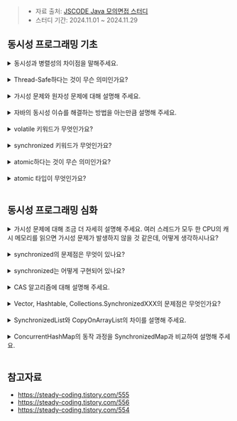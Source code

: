 >- 자료 출처: [JSCODE Java 모의면접 스터디](https://jscode-study.oopy.io/)
>- 스터디 기간: 2024.11.01 ~ 2024.11.29

## 동시성 프로그래밍 기초

<details>
<summary>동시성과 병렬성의 차이점을 말해주세요.</summary>

- 동시성(Concurrency): 싱글 코어에서 여러 스레드가 빠르게 전환되어 동시에 실행되는 것처럼 보이는 것 (논리적 개념)
- 병렬성(Parallelism): 멀티 코어에서 각 코어 내의 스레드가 실제로 동시에 실행되는 것 (물리적 개념)

<img width="500" src="https://github.com/user-attachments/assets/5feaf758-e134-4d1a-8524-51668bbe059b"/> 

</details>
<br>

<details>
<summary>Thread-Safe하다는 것이 무슨 의미인가요?</summary>

Thread-Safe 하다는 것은, **멀티 스레드 환경에서 동시에 여러 스레드가 같은 자원에 접근해도 프로그램이 예상대로 동작하는 것**을 의미한다.

이를 위해 다음과 같은 설계 방법을 고려할 수 있다.

- **재진입성** 
  - 어떤 함수가 한 스레드에서 실행 중일 때, 다른 스레드가 해당 함수를 호출하더라도 **결과가 각각 올바르게** 주어져야 한다. 
- **상호 배제**    
  - 공유 자원에 대한 접근은 **뮤텍스, 세마포어 같은 lock**으로 통제한다.
  - 임계 구역에는 **현재 lock을 획득한 단 하나의 스레드만 접근**할 수 있게 만든다. 
- **원자적 연산** 
  - 원자적 연산 (atomic operation)은 더 이상 쪼갤 수 없는 즉, **중간에 인터럽트를 걸 수 없는 하나의 연산 단위**를 의미한다.
  - 공유 자원에 대해서는 원자적 연산을 수행하여 중간에 **컨텍스트 스위칭이 발생하지 않도록** 한다.
- **스레드 지역 저장소**
  - 각 스레드만 접근 가능한 로컬 저장소를 만들어서 **같은 자원을 공유하지 않게** 한다. 
- **불변 객체** 
  - 공유 자원을 불변 객체로 만들어서 한번 생성한 후에 **값을 변경할 수 없게** 만든다. 

</details>
<br>

<details>
<summary>가시성 문제와 원자성 문제에 대해 설명해 주세요.</summary>

- 가시성 문제: CPU Cache Memory와 RAM의 데이터가 제대로 동기화 되지 않아서, 여러 스레드가 서로의 데이터를 볼 수 없는 것 
- 원자성 문제: 한 스레드가 기계어를 수행하는 동안 다른 스레드가 공유 변수에 접근하여 값을 수정하면서, 데이터가 일관성을 잃는 것 

</details>
<br>

<details>
<summary>자바의 동시성 이슈를 해결하는 방법을 아는만큼 설명해 주세요.</summary>

 - volatile: 여러 스레드가 CPU 캐시 메모리를 거치지 않고 RAM에서 직접 데이터를 읽고 쓰게 만들어서, 가시성 문제 해결 
 - synchronized: blocking 방식으로 상호 배제를 보장하여 원자성 문제 해결, CPU 캐시 메모리와 메인 메모리의 동기화를 통해 가시성 문제 해결 
 - atomic: CAS(Compare And Swap) 알고리즘을 기반으로 non-blocking 하게 원자성 및 가시성 문제 해결 

</details>
<br>

<details>
<summary>volatile 키워드가 무엇인가요?</summary>

동시성 프로그래밍에서 발생할 수 있는 문제 중에 하나인 가시성 문제를 해결하기 위해 사용되는 키워드다. (volatile: 휘발성의, [ˈvɑːlətl] -> 봘러틀) 

가시성 문제는 멀티 스레드 환경에서 **각 스레드의 CPU Cache Memory와 RAM의 데이터가 서로 일치하지 않아서 발생하는 문제**이다. 이름 그대로, 여러 스레드가 **서로의 데이터를 볼 수 없어서** 발생하는 문제인 것이다. 

volatile 키워드를 붙인 공유 자원은 **CPU Cache Memory를 거치지 않고, RAM에 직접 읽고 쓰는 작업을 수행**하게 된다. 이를 통해 여러 스레드 간의 가시성 문제를 해결할 수 있다. 

<img height="300" src="https://github.com/user-attachments/assets/f3ae541f-b211-441c-a128-f3ce6661998f"/>
<img height="300" src="https://github.com/user-attachments/assets/b7efc131-0661-47bf-ad0a-4a0f32abbfec"/> 

</details>
<br>

<details>
<summary>synchronized 키워드가 무엇인가요?</summary>

**Java에서 제공하는 동기화 도구**로, 멀티 스레드 환경에서 **단 하나의 스레드만 임계 영역에 접근할 수 있도록 보장하여 원자성 문제를 해결**한다. 

여러 프로세스(또는 스레드)가 동시에 사용할 수 없는 공유 자원을 **임계 자원**, 해당 자원에 접근하는 프로그램 코드의 일부분을 **임계 영역**이라고 부른다. 

참고로, synchronized 키워드는 동기화 블록에 진입하기 전에 **공유 변수에 대한 CPU 캐시 메모리와 메인 메모리의 값을 동기화하여 가시성 문제를 해결**한다. 

**동작 과정**

1. 스레드가 synchronized 블록 또는 메서드에 진입을 시도한다.
2. 해당 객체의 모니터 락을 획득한다. (lock은 임계 영역에 진입할 때 필요한 열쇠 같은 것)
3. 락을 획득한 스레드는 synchronized 블록 또는 메서드를 실행한다.
4. 블록 또는 메서드의 실행이 끝나면 모니터 락을 반환한다.
5. 다른 대기 중인 스레드 중 하나가 락을 획득하고 실행을 시작한다.

**장점**

- 데이터 무결성 보장: 여러 스레드가 동시에 접근하는 상황에서 데이터의 일관성과 무결성을 유지한다.
- 안정성: 상호 배제를 통해 경쟁 조건(Race Condition)과 같은 동시성 문제를 방지할 수 있다.

**단점**

- 성능 저하: 락을 사용하면 스레드가 락을 획득할 때까지 대기해야 하므로 성능이 저하될 수 있다.
- 데드락(교착 상태): 잘못된 락 사용으로 인해, 데드락이 발생할 수 있다. 데드락은 여러 스레드가 서로의 자원을 필요로 해서, 어떤 작업도 완료되지 못한 채 무한 대기 상태에 빠지는 것을 말한다.
- 확장성 제한: 과도한 락 사용은 시스템의 확장성을 제한할 수 있다.

**사용법**


```java
// 메서드 동기화 
// 이 메서드에 접근하는 모든 스레드는, 메서드가 속한 객체의 모니터 락을 획득해야 한다. 
public class SynchronizedExample {
    public synchronized void synchronizedMethod() {
        System.out.println("This method is synchronized.");
    }
}
```

```java
// 블록 동기화 
// synchronized 인자에 모니터 락을 가진 객체를 지정할 수 있다. 
public class SynchronizedExample {
    private final Object lock = new Object();

    public void synchronizedBlock() {
        synchronized(lock) {
            System.out.println("This block is synchronized.");
        }
    }
}
```

```java
// 클래스 락 
// 이 클래스의 모든 인스턴스가 하나의 공통된 락을 사용한다. 
// 따라서, 여러 인스턴스 중에 하나라도 동기화 된 메서드에 접근하면, 다른 모든 인스턴스도 락이 해제될 때까지 대기해야 한다. 
public class SynchronizedExample {
    public void classLock() {
        synchronized(SynchronizedExample.class) {
            System.out.println("This block is synchronized at class level.");
        }
    }
}
```

</details>
<br>

<details>
<summary>atomic하다는 것이 무슨 의미인가요?</summary>

원자적 연산 (atomic operation)은 더 이상 쪼갤 수 없는 즉, **중간에 인터럽트를 걸 수 없는 하나의 연산 단위**를 의미한다.

공유 자원에 대해서는 원자적 연산을 수행하여 중간에 **컨텍스트 스위칭이 발생하지 않도록** 해야 한다. 

</details>
<br>

<details>
<summary>atomic 타입이 무엇인가요?</summary>

CAS(Compare And Swap) 알고리즘 기반으로, 원자성 문제와 가시성 문제를 해결한다. non-blocking 방식이어서 synchronized 키워드보다 성능이 우수하다. 

</details>
<br>

## 동시성 프로그래밍 심화

<details>
<summary>가시성 문제에 대해 조금 더 자세히 설명해 주세요. 여러 스레드가 모두 한 CPU의 캐시 메모리를 읽으면 가시성 문제가 발생하지 않을 것 같은데, 어떻게 생각하시나요?</summary>

스레드가 모두 한 CPU 캐시 메모리만 읽으면 괜찮지만, **스레드들이 서로 다른 CPU 캐시 메모리를 참조**하게 되면 각 캐시 메모리의 불일치로 인해 동기화가 맞춰지기 전까지는 가시성 문제가 발생한다. 

<img height="300" src="https://github.com/user-attachments/assets/f3ae541f-b211-441c-a128-f3ce6661998f"/>

</details>
<br>

<details>
<summary>synchronized의 문제점은 무엇이 있나요?</summary>

특정 스레드가 synchronized 블록으로 lock을 걸면, 해당 블록에 접근하는 모든 스레드는 **블로킹 상태**가 되어서 아무 작업도 못한 채 **자원을 낭비**하게 된다. 

또한, blocking 상태의 스레드를 **runnable 또는 running 상태로 변경하기 위해 시스템 자원이 사용**되므로, **성능 저하**로 이어질 수 있다. 

이러한 문제점 때문에 논블로킹 상태로 원자성을 보장하는 방법이 atomic 키워드다. 

</details>
<br>

<details>
<summary>synchronized는 어떻게 구현되어 있나요?</summary>

Java에서 synchronized는 **모니터**를 사용하여 구현된다. 모든 객체는 암묵적으로 모니터를 가지고 있으며, **synchronized는 해당 객체의 모니터를 잠그는 역할**을 한다.

모니터는 동시성 프로그래밍에서 **스레드 간의 상호 배제**와 조건 동기화를 제공하는 고수준의 동기화 메커니즘으로, 

**한 번에 하나의 스레드만 임계 구역에 접근**할 수 있게 만들어서 **데이터의 일관성을 보장**한다. 

</details>
<br>

<details>
<summary>CAS 알고리즘에 대해 설명해 주세요.</summary>

![image](https://github.com/user-attachments/assets/87d69dcb-8ef4-4230-b2f6-6dba85a2f677)

1. 인자로 기존 값(Compared Value)과 변경할 값(Exchanged Value)을 전달한다.
2. 기존 값(Compared Value)이 현재 메모리에 저장된 값(Destination)과 같다면, 변경할 값(Exchanged Value)을 반영하며 true를 반환한다.
3. 반대로 기존 값(Compared Value)이 현재 메모리에 저장된 값(Destination)과 다르다면, 값을 반영하지 않고 false를 반환한다.

기존 값이 현재 메모리에 저장된 값과 다른 경우는 언제 발생하는가?

스레드 A가 공유 변수에 대한 연산을 마치고 메모리에 저장하려고 하는데, 이미 스레드 B가 공유 변수를 변경하여 메모리에 반영한 경우 발생할 수 있다. 이럴 때는 스레드 A의 연산 결과를 메모리에 반영하면 안 된다. 

따라서, **false를 반환할 때는 무한 루프를 돌려서 (다른 스레드에 의해 변경된) 메모리 값을 읽고 같은 시도를 반복하거나, 다른 더 중요한 작업이 있다면 먼저 수행**할 수 있다. 이 부분은 개발자가 정하면 된다.

true를 반환할 때는 CPU 캐시 메모리에서 변경된 값을 메인 메모리에도 반영하여, **가시성 문제도 해결**할 수 있다. 

actomic 타입은 이러한 CAS 알고리즘을 기반으로 작동하며, **blocking 방식의 synchronized에 비해 훨씬 효율적**이다. 

그리고 무한 루프를 돌면서 값을 반영할 수 있는지 물어볼 때도, **스레드의 상태를 바꾸지 않으므로** synchronized 보다 성능이 우수하다. 

</details>
<br>

<details>
<summary>Vector, Hashtable, Collections.SynchronizedXXX의 문제점은 무엇인가요?</summary>

이 컬렉션들은 **synchronized 메서드나 블록**을 사용하며, **하나의 잠금 객체를 공유**한다. 따라서, 한 스레드가 모니터락을 획득하면 다른 스레드들은 모든 메서드를 사용하지 못하고 **Blocking** 되므로, 어플리케이션의 **성능이 저하**될 수 있다.

또한, 이들은 메서드 수준에서는 동기화를 보장하지만, **객체 자체는 동기화 되어 있지 않아서** 여러 연산을 복합적으로 사용할 때는 여전히 경쟁 조건(Race Condition)이 발생할 수 있다. 

예를 들어, 아래와 같은 코드에서 size(), remove() 메서드는 동기화 되어 있지만, **test() 함수를 호출하는 객체 자체는 동기화 되지 않으므로** thread-safe 하지 않은 코드라고 할 수 있다.

```java
public void test() { 
  if (vector.size() > 0) { 
    vector.remove(0); 
  } 
}
```

- 스레드 A: vector.size()가 1을 반환하여, remove() 실행하려던 순간에!! 
- 스레드 B: vector.size()가 여전히 1을 반환하여, remove() 실행하려고 한다. 

이러한 멀티 스레드 환경에서는 remove() 함수가 2번 실행되어 ArrayIndexOutOfBoundsException 예외가 발생할 수 있다. 

따라서, 다음과 같이 별도의 동기화 처리를 해줘야 한다. 

```java
// test 메서드를 호출하는 객체 자체가 락이 걸리기 때문에 
// 한 스레드가 test 메서드를 실행하면, 다른 스레드는 락을 획득할 때까지 대기 
public synchronized void test() { 
    if (vector.size() > 0) { 
        vector.remove(0); 
    } 
}
```

```java
public void test() { 
    // 백터 객체 자체가 락이 걸리기 때문에
    // 한 스레드가 동기화 블록에 진입하면, 다른 스레드는 락을 획득할 때까지 대기 
    synchronized (vector) { 
        if (vector.size() > 0) { 
            vector.remove(0); 
        }
    }
}
```

Vector, Hashtable은 레거시 클래스여서 각각 ArrayList, HashMap, 동기화가 필요할 때는 ConcurrentHashMap 사용이 더 권장된다. 

</details>
<br>

<details>
<summary>SynchronizedList와 CopyOnArrayList의 차이를 설명해 주세요.</summary>

- SynchronizedList
  - 읽기와 쓰기 작업 모두에서 synchronized 블록으로 인스턴스 자체에 잠금이 걸린다. 
- CopyOnWriteArrayList
  - 읽기 작업: 락 없이 volatile 키워드만 사용한다. (쓰기 작업의 결과를 모든 스레드에 즉시 반영하여 가시성 문제 해결)
  - 쓰기 작업: synchronized 블록에 잠금을 걸고, 원본 배열의 요소를 복사하여 임시 배열을 만들고, 이 임시 배열에 쓰기 작업을 수행한 뒤 원본 배열을 갱신한다. 

</details>
<br>

<details>
<summary>ConcurrentHashMap의 동작 과정을 SynchronizedMap과 비교하여 설명해 주세요.</summary>

- SynchronizedMap
  - 읽기와 쓰기 작업 모두에서 synchronized 블록으로 인스턴스 자체에 잠금이 걸린다.
- ConcurrentHashMap
  - 읽기 작업: 락 없이 volatile 키워드만 사용한다. (쓰기 작업의 결과를 모든 스레드에 즉시 반영하여 가시성 문제 해결)
  - 쓰기 작업
    - 전체 맵이 아니라 개별 버킷(세그먼트)에 락을 걸어서, 동시성을 높인다. (한 세그먼트에 락이 걸려도, 다른 세그먼트에 접근 가능)
    - 비어있는 버킷에 요소를 삽입할 때는 락 대신에 CAS 알고리즘을 사용하여 성능을 개선한다. 

</details>
<br>

## 참고자료 

- https://steady-coding.tistory.com/555
- https://steady-coding.tistory.com/556
- https://steady-coding.tistory.com/554